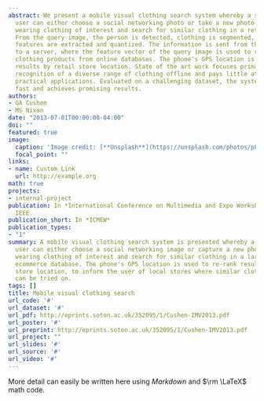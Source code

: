 ```yaml
---
abstract: We present a mobile visual clothing search system whereby a smart phone
  user can either choose a social networking photo or take a new photo of a person
  wearing clothing of interest and search for similar clothing in a retail database.
  From the query image, the person is detected, clothing is segmented, and clothing
  features are extracted and quantized. The information is sent from the phone client
  to a server, where the feature vector of the query image is used to retrieve similar
  clothing products from online databases. The phone's GPS location is used to re-rank
  results by retail store location. State of the art work focuses primarily on the
  recognition of a diverse range of clothing offline and pays little attention to
  practical applications. Evaluated on a challenging dataset, the system is relatively
  fast and achieves promising results.
authors:
- GA Cushen
- MS Nixon
date: "2013-07-01T00:00:00-04:00"
doi: ""
featured: true
image:
  caption: 'Image credit: [**Unsplash**](https://unsplash.com/photos/pLCdAaMFLTE)'
  focal_point: ""
links:
- name: Custom Link
  url: http://example.org
math: true
projects:
- internal-project
publication: In *International Conference on Multimedia and Expo Workshops (ICMEW)*,
  IEEE.
publication_short: In *ICMEW*
publication_types:
- "1"
summary: A mobile visual clothing search system is presented whereby a smart phone
  user can either choose a social networking image or capture a new photo of a person
  wearing clothing of interest and search for similar clothing in a large cloud-based
  ecommerce database. The phone's GPS location is used to re-rank results by retail
  store location, to inform the user of local stores where similar clothing items
  can be tried on.
tags: []
title: Mobile visual clothing search
url_code: '#'
url_dataset: '#'
url_pdf: http://eprints.soton.ac.uk/352095/1/Cushen-IMV2013.pdf
url_poster: '#'
url_preprint: http://eprints.soton.ac.uk/352095/1/Cushen-IMV2013.pdf
url_project: ""
url_slides: '#'
url_source: '#'
url_video: '#'
---
```


More detail can easily be written here using *Markdown* and $\rm \LaTeX$ math code.
